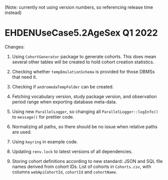 (Note: currently not using version numbers, so referencing release time instead)

EHDENUseCase5.2AgeSex Q1 2022
======================================

Changes:

1. Using `CohortGenerator` package to generate cohorts. This does mean several other tables will be created to hold cohort creation statistics.

2. Checking whether `tempEmulationSchema` is provided for those DBMSs that need it.

3. Checking if `andromedaTempFolder` can be created.

4. Fetching vocabulary version, study package version, and observation period range when exporting database meta-data.

5. Using new `ParallelLogger`, so changing all `ParallelLogger::logInfo()` to `message()` for prettier code.

6. Normalizing all paths, so there should be no issue when relative paths are used.

7. Using `keyring` in example code.

8. Updating `renv.lock` to latest versions of all dependencies.

9. Storing cohort definitions according to new standard: JSON and SQL file names derived from cohort IDs. List of cohorts in `Cohorts.csv`, with columns `webApiCohortId`, `cohortId` and `cohortName`.



